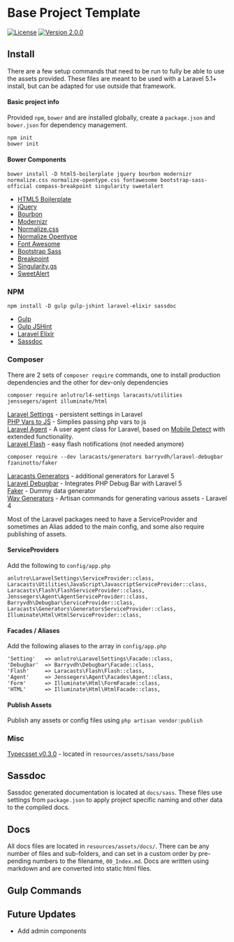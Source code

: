 # Base Project Template
[![License](http://b.repl.ca/v1/license-MIT-44aa44.png)]()
[![Version 2.0.0](http://b.repl.ca/v1/version-2.0.0-3399dd.png)]()





##  Install
There are a few setup commands that need to be run to fully be able to use the assets provided.  These files are meant to be used with a Laravel 5.1+ install, but can be adapted for use outside that framework.





#### Basic project info
Provided `npm`, `bower` and are installed globally, create a `package.json` and `bower.json` for dependency management.

```
npm init
bower init
```




#### Bower Components
```
bower install -D html5-boilerplate jquery bourbon modernizr normalize.css normalize-opentype.css fontawesome bootstrap-sass-official compass-breakpoint singularity sweetalert
```

* [HTML5 Boilerplate](https://github.com/h5bp/html5-boilerplate)
* [jQuery](https://github.com/jquery/jquery)
* [Bourbon](https://github.com/thoughtbot/bourbon)
* [Modernizr](https://github.com/Modernizr/Modernizr)
* [Normalize.css](https://github.com/necolas/normalize.css)
* [Normalize Opentype](https://github.com/kennethormandy/normalize-opentype.css)
* [Font Awesome](https://github.com/FortAwesome/Font-Awesome)
* [Bootstrap Sass](https://github.com/twbs/bootstrap-sass)
* [Breakpoint](https://github.com/at-import/breakpoint)
* [Singularity.gs](https://github.com/at-import/Singularity)
* [SweetAlert](https://github.com/t4t5/sweetalert)




###  NPM
```
npm install -D gulp gulp-jshint laravel-elixir sassdoc
```
* [Gulp](https://github.com/gulpjs/gulp)
* [Gulp JSHint](https://github.com/spalger/gulp-jshint)
* [Laravel Elixir](https://github.com/laravel/elixir)
* [Sassdoc](https://github.com/SassDoc/sassdoc)





### Composer

There are 2 sets of `composer require` commands, one to install production dependencies and the other for dev-only dependencies

```
composer require anlutro/l4-settings laracasts/utilities jenssegers/agent illuminate/html
```

[Laravel Settings](https://github.com/anlutro/laravel-settings) - persistent settings in Laravel <br>
[PHP Vars to JS](https://github.com/laracasts/PHP-Vars-To-Js-Transformer) - Simplies passing php vars to js <br>
[Laravel Agent](https://github.com/jenssegers/Laravel-Agent) - A user agent class for Laravel, based on [Mobile Detect](https://github.com/serbanghita/Mobile-Detect) with extended functionality. <br>
[Laravel Flash](https://github.com/laracasts/flash) - easy flash notifications (not needed anymore)

```
composer require --dev laracasts/generators barryvdh/laravel-debugbar fzaninotto/faker
```


[Laracasts Generators](https://github.com/laracasts/Laravel-5-Generators-Extended) - additional generators for Laravel 5 <br>
[Laravel Debugbar](https://github.com/barryvdh/laravel-debugbar) - Integrates PHP Debug Bar with Laravel 5 <br>
[Faker](https://github.com/fzaninotto/Faker) - Dummy data generator <br>
[Way Generators](https://github.com/jeffreyway/laravel-4-generators) - Artisan commands for generating various assets - Laravel 4 <br>
    

Most of the Laravel packages need to have a ServiceProvider and sometimes an Alias added to the main config, and some also require publishing of assets.



#### ServiceProviders

Add the following to `config/app.php`

```
anlutro\LaravelSettings\ServiceProvider::class,
Laracasts\Utilities\JavaScript\JavascriptServiceProvider::class,
Laracasts\Flash\FlashServiceProvider::class,
Jenssegers\Agent\AgentServiceProvider::class,
Barryvdh\Debugbar\ServiceProvider::class,
Laracasts\Generators\GeneratorsServiceProvider::class,
Illuminate\Html\HtmlServiceProvider::class,
```


#### Facades / Aliases

Add the following aliases to the array in `config/app.php`

```
'Setting'   => anlutro\LaravelSettings\Facade::class,
'Debugbar'  => Barryvdh\Debugbar\Facade::class,
'Flash'     => Laracasts\Flash\Flash::class,
'Agent'     => Jenssegers\Agent\Facades\Agent::class,
'Form'      => Illuminate\Html\FormFacade::class, 
'HTML'      => Illuminate\Html\HtmlFacade::class,
```


#### Publish Assets

Publish any assets or config files using `php artisan vendor:publish`






###  Misc

[Typecsset v0.3.0](https://github.com/csswizardry/typecsset) - located in `resources/assets/sass/base`<br>





## Sassdoc
Sassdoc generated documentation is located at `docs/sass`.  These files use settings from `package.json` to apply project specific naming and other data to the compiled docs.





##  Docs
All docs files are located in `resources/assets/docs/`.  There can be any number of files and sub-folders, and can set in a custom order by pre-pending numbers to the filename, `00_Index.md`.  Docs are written using markdown and are converted into static html files.





##  Gulp Commands





## Future Updates

* Add admin components